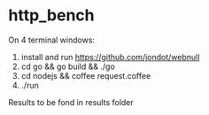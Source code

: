http_bench
==========
On 4 terminal windows:
1) install and run https://github.com/jondot/webnull
2) cd go && go build && ./go
3) cd nodejs && coffee request.coffee
4) ./run

Results to be fond in results folder
